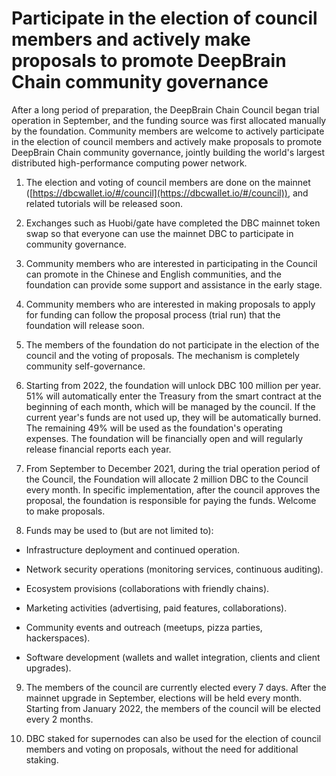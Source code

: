 # Participate in the election of council members and actively make proposals to promote DeepBrain Chain community governance

After a long period of preparation, the DeepBrain Chain Council began trial operation in September, and the funding source was first allocated manually by the foundation. Community members are welcome to actively participate in the election of council members and actively make proposals to promote DeepBrain Chain community governance, jointly building the world's largest distributed high-performance computing power network.

1. The election and voting of council members are done on the mainnet ([https://dbcwallet.io/#/council](https://dbcwallet.io/#/council)), and related tutorials will be released soon.

2. Exchanges such as Huobi/gate have completed the DBC mainnet token swap so that everyone can use the mainnet DBC to participate in community governance.

3. Community members who are interested in participating in the Council can promote in the Chinese and English communities, and the foundation can provide some support and assistance in the early stage.

4. Community members who are interested in making proposals to apply for funding can follow the proposal process (trial run) that the foundation will release soon.

5. The members of the foundation do not participate in the election of the council and the voting of proposals. The mechanism is completely community self-governance.

6. Starting from 2022, the foundation will unlock DBC 100 million per year. 51% will automatically enter the Treasury from the smart contract at the beginning of each month, which will be managed by the council. If the current year's funds are not used up, they will be automatically burned. The remaining 49% will be used as the foundation's operating expenses. The foundation will be financially open and will regularly release financial reports each year.

7. From September to December 2021, during the trial operation period of the Council, the Foundation will allocate 2 million DBC to the Council every month. In specific implementation, after the council approves the proposal, the foundation is responsible for paying the funds. Welcome to make proposals.

8. Funds may be used to (but are not limited to):

- Infrastructure deployment and continued operation.

- Network security operations (monitoring services, continuous auditing).

- Ecosystem provisions (collaborations with friendly chains).

- Marketing activities (advertising, paid features, collaborations).

- Community events and outreach (meetups, pizza parties, hackerspaces).

- Software development (wallets and wallet integration, clients and client upgrades).

9. The members of the council are currently elected every 7 days. After the mainnet upgrade in September, elections will be held every month. Starting from January 2022, the members of the council will be elected every 2 months.

10. DBC staked for supernodes can also be used for the election of council members and voting on proposals, without the need for additional staking.
